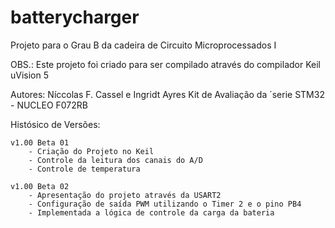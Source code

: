 # batterycharger
Projeto para o Grau B da cadeira de Circuito Microprocessados I

OBS.: Este projeto foi criado para ser compilado através do compilador Keil uVision 5

Autores: Níccolas F. Cassel e Ingridt Ayres
Kit de Avaliação da ´serie STM32 - NUCLEO F072RB

Histósico de Versões:

	v1.00 Beta 01
		- Criação do Projeto no Keil
		- Controle da leitura dos canais do A/D
		- Controle de temperatura
		
	v1.00 Beta 02
		- Apresentação do projeto através da USART2
		- Configuração de saída PWM utilizando o Timer 2 e o pino PB4
		- Implementada a lógica de controle da carga da bateria
